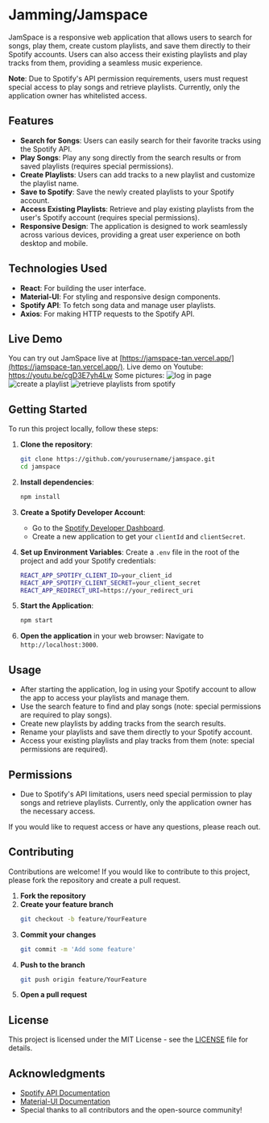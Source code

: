 # Jamming/Jamspace

JamSpace is a responsive web application that allows users to search for songs, play them, create custom playlists, and save them directly to their Spotify accounts. Users can also access their existing playlists and play tracks from them, providing a seamless music experience.

**Note**: Due to Spotify's API permission requirements, users must request special access to play songs and retrieve playlists. Currently, only the application owner has whitelisted access.

## Features

- **Search for Songs**: Users can easily search for their favorite tracks using the Spotify API.
- **Play Songs**: Play any song directly from the search results or from saved playlists (requires special permissions).
- **Create Playlists**: Users can add tracks to a new playlist and customize the playlist name.
- **Save to Spotify**: Save the newly created playlists to your Spotify account.
- **Access Existing Playlists**: Retrieve and play existing playlists from the user's Spotify account (requires special permissions).
- **Responsive Design**: The application is designed to work seamlessly across various devices, providing a great user experience on both desktop and mobile.

## Technologies Used

- **React**: For building the user interface.
- **Material-UI**: For styling and responsive design components.
- **Spotify API**: To fetch song data and manage user playlists.
- **Axios**: For making HTTP requests to the Spotify API.

## Live Demo

You can try out JamSpace live at [https://jamspace-tan.vercel.app/](https://jamspace-tan.vercel.app/).
Live demo on Youtube: https://youtu.be/cgD3E7yh4Lw
Some pictures:
![log in page](https://github.com/user-attachments/assets/52ebe1c5-4ecf-4c7a-b667-2981df19a5dc)
![create a playlist](https://github.com/user-attachments/assets/6d4ae601-c4c8-4f4d-8d63-a66046eacf27)
![retrieve playlists from spotify](https://github.com/user-attachments/assets/90c308a2-4371-402d-92af-24bff52b4c78)

## Getting Started

To run this project locally, follow these steps:

1. **Clone the repository**:
   ```bash
   git clone https://github.com/yourusername/jamspace.git
   cd jamspace
   ```

2. **Install dependencies**:
   ```bash
   npm install
   ```

3. **Create a Spotify Developer Account**:
   - Go to the [Spotify Developer Dashboard](https://developer.spotify.com/dashboard/applications).
   - Create a new application to get your `clientId` and `clientSecret`.

4. **Set up Environment Variables**:
   Create a `.env` file in the root of the project and add your Spotify credentials:
   ```bash
   REACT_APP_SPOTIFY_CLIENT_ID=your_client_id
   REACT_APP_SPOTIFY_CLIENT_SECRET=your_client_secret
   REACT_APP_REDIRECT_URI=https://your_redirect_uri
   ```

5. **Start the Application**:
   ```bash
   npm start
   ```

6. **Open the application** in your web browser:
   Navigate to `http://localhost:3000`.

## Usage

- After starting the application, log in using your Spotify account to allow the app to access your playlists and manage them.
- Use the search feature to find and play songs (note: special permissions are required to play songs).
- Create new playlists by adding tracks from the search results.
- Rename your playlists and save them directly to your Spotify account.
- Access your existing playlists and play tracks from them (note: special permissions are required).

## Permissions

- Due to Spotify's API limitations, users need special permission to play songs and retrieve playlists. Currently, only the application owner has the necessary access. 

If you would like to request access or have any questions, please reach out.

## Contributing

Contributions are welcome! If you would like to contribute to this project, please fork the repository and create a pull request. 

1. **Fork the repository**
2. **Create your feature branch**
   ```bash
   git checkout -b feature/YourFeature
   ```
3. **Commit your changes**
   ```bash
   git commit -m 'Add some feature'
   ```
4. **Push to the branch**
   ```bash
   git push origin feature/YourFeature
   ```
5. **Open a pull request**

## License

This project is licensed under the MIT License - see the [LICENSE](LICENSE) file for details.

## Acknowledgments

- [Spotify API Documentation](https://developer.spotify.com/documentation/web-api/)
- [Material-UI Documentation](https://mui.com/)
- Special thanks to all contributors and the open-source community!
